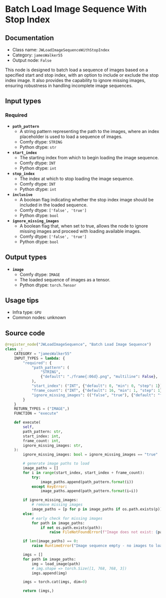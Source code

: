 # Batch Load Image Sequence With Stop Index
## Documentation
- Class name: `JWLoadImageSequenceWithStopIndex`
- Category: `jamesWalker55`
- Output node: `False`

This node is designed to batch load a sequence of images based on a specified start and stop index, with an option to include or exclude the stop index image. It also provides the capability to ignore missing images, ensuring robustness in handling incomplete image sequences.
## Input types
### Required
- **`path_pattern`**
    - A string pattern representing the path to the images, where an index placeholder is used to load a sequence of images.
    - Comfy dtype: `STRING`
    - Python dtype: `str`
- **`start_index`**
    - The starting index from which to begin loading the image sequence.
    - Comfy dtype: `INT`
    - Python dtype: `int`
- **`stop_index`**
    - The index at which to stop loading the image sequence.
    - Comfy dtype: `INT`
    - Python dtype: `int`
- **`inclusive`**
    - A boolean flag indicating whether the stop index image should be included in the loaded sequence.
    - Comfy dtype: `['false', 'true']`
    - Python dtype: `bool`
- **`ignore_missing_images`**
    - A boolean flag that, when set to true, allows the node to ignore missing images and proceed with loading available images.
    - Comfy dtype: `['false', 'true']`
    - Python dtype: `bool`
## Output types
- **`image`**
    - Comfy dtype: `IMAGE`
    - The loaded sequence of images as a tensor.
    - Python dtype: `torch.Tensor`
## Usage tips
- Infra type: `GPU`
- Common nodes: unknown


## Source code
```python
@register_node("JWLoadImageSequence", "Batch Load Image Sequence")
class _:
    CATEGORY = "jamesWalker55"
    INPUT_TYPES = lambda: {
        "required": {
            "path_pattern": (
                "STRING",
                {"default": "./frame{:06d}.png", "multiline": False},
            ),
            "start_index": ("INT", {"default": 0, "min": 0, "step": 1}),
            "frame_count": ("INT", {"default": 16, "min": 1, "step": 1}),
            "ignore_missing_images": (("false", "true"), {"default": "false"}),
        }
    }
    RETURN_TYPES = ("IMAGE",)
    FUNCTION = "execute"

    def execute(
        self,
        path_pattern: str,
        start_index: int,
        frame_count: int,
        ignore_missing_images: str,
    ):
        ignore_missing_images: bool = ignore_missing_images == "true"

        # generate image paths to load
        image_paths = []
        for i in range(start_index, start_index + frame_count):
            try:
                image_paths.append(path_pattern.format(i))
            except KeyError:
                image_paths.append(path_pattern.format(i=i))

        if ignore_missing_images:
            # remove missing images
            image_paths = [p for p in image_paths if os.path.exists(p)]
        else:
            # early check for missing images
            for path in image_paths:
                if not os.path.exists(path):
                    raise FileNotFoundError(f"Image does not exist: {path}")

        if len(image_paths) == 0:
            raise RuntimeError("Image sequence empty - no images to load")

        imgs = []
        for path in image_paths:
            img = load_image(path)
            # img.shape => torch.Size([1, 768, 768, 3])
            imgs.append(img)

        imgs = torch.cat(imgs, dim=0)

        return (imgs,)

```

